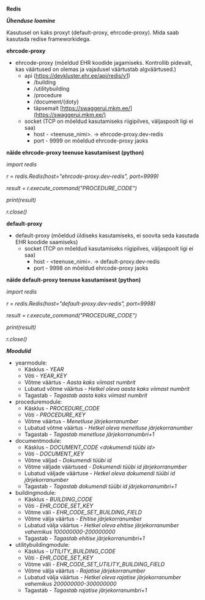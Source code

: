 **Redis**

***Ühenduse loomine***

Kasutusel on kaks proxyt (default-proxy, ehrcode-proxy). Mida saab kasutada redise frameworkidega.

**ehrcode-proxy**
* ehrcode-proxy (mõeldud EHR koodide jagamiseks. Kontrollib pidevalt, kas väärtused on olemas ja vajadusel väärtustab algväärtused.)
    * api (https://devkluster.ehr.ee/api/redis/v1)
        * /building
        * /utilitybuilding
        * /procedure
        * /document/{doty}
        * täpsemalt [https://swaggerui.mkm.ee/](https://swaggerui.mkm.ee/)
    * socket (TCP on mõeldud kasutamiseks riigipilves, väljaspoolt ligi ei saa)
        *  host - <teenuse_nimi>.<namespace> -> ehrcode-proxy.dev-redis
        *  port - 9999 on mõeldud ehrcode-proxy jaoks
    
**näide ehrcode-proxy teenuse kasutamisest (python)**

*import redis*

*r = redis.Redis(host="ehrcode-proxy.dev-redis", port=9999)*

*result = r.execute_command("PROCEDURE_CODE")*

*print(result)*

*r.close()*

**default-proxy**
* default-proxy (mõeldud üldiseks kasutamiseks, ei soovita seda kasutada EHR koodide saamiseks)
    * socket (TCP on mõeldud kasutamiseks riigipilves, väljaspoolt ligi ei saa)
        *  host - <teenuse_nimi>.<namespace> -> default-proxy.dev-redis
        *  port - 9998 on mõeldud ehrcode-proxy jaoks
    
**näide default-proxy teenuse kasutamisest (python)**

*import redis*

*r = redis.Redis(host="default-proxy.dev-redis", port=9998)*

*result = r.execute_command("PROCEDURE_CODE")*

*print(result)*

*r.close()*

***Moodulid***
* yearmodule:
    * Käsklus - *YEAR*
    * Võti - *YEAR_KEY*
    * Võtme väärtus - *Aasta kaks viimast numbrit*
    * Lubatud võtme väärtus - *Hetkel oleva aasta kaks viimast numbrit*
    * Tagastab - *Tagastab aasta kaks viimast numbrit*
* proceduremodule:
    * Käsklus - *PROCEDURE_CODE*
    * Võti - *PROCEDURE_KEY*
    * Võtme väärtus - *Menetluse järjekorranumber*
    * Lubatud võtme väärtus - *Hetkel oleva menetluse järjekorranumber*
    * Tagastab - *Tagastab menetluse järjekorranumbri+1*
* documentmodule:
    * Käsklus - *DOCUMENT_CODE <dokumendi tüübi id>*
    * Võti - *DOCUMENT_KEY*
    * Võtme väljad - *Dokumendi tüübi id*
    * Võtme väljade väärtused - *Dokumendi tüübi id järjekorranumber*
    * Lubatud väljade väärtuse - *Hetkel oleva dokumendi tüübi id järjekorranumber*
    * Tagastab - *Tagastab dokumendi tüübi id järjekorranumbri+1*
* buildingmodule:
    * Käsklus - *BUILDING_CODE*
    * Võti - *EHR_CODE_SET_KEY*
    * Võtme väli - *EHR_CODE_SET_BUILDING_FIELD*
    * Võtme välja väärtus - *Ehitise järjekorranumber*
    * Lubatud välja väärtus - *Hetkel oleva ehitise järjekorranumber vahemikus 100000000-200000000*
    * Tagastab - *Tagastab ehitise järjekorranumbri+1*
* utilitybuildingmodule:
    * Käsklus - *UTILITY_BUILDING_CODE*
    * Võti - *EHR_CODE_SET_KEY*
    * Võtme väli - *EHR_CODE_SET_UTILITY_BUILDING_FIELD*
    * Võtme välja väärtus - *Rajatise järjekorranumber*
    * Lubatud välja väärtus - *Hetkel oleva rajatise järjekorranumber vahemikus 200000000-300000000*
    * Tagastab - *Tagastab rajatise järjekorranumbri+1*